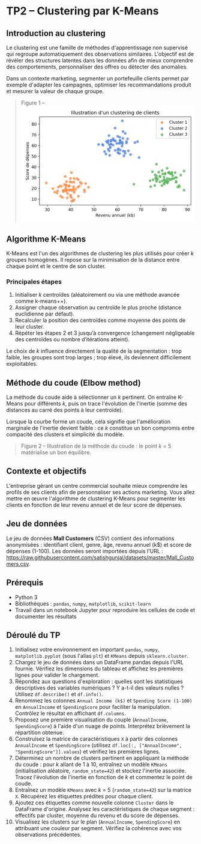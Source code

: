 # TP2 – Clustering par K-Means

## Introduction au clustering

Le clustering est une famille de méthodes d'apprentissage non supervisé qui regroupe automatiquement des observations similaires. L'objectif est de révéler des structures latentes dans les données afin de mieux comprendre des comportements, personnaliser des offres ou détecter des anomalies.

Dans un contexte marketing, segmenter un portefeuille clients permet par exemple d'adapter les campagnes, optimiser les recommandations produit et mesurer la valeur de chaque groupe.

> Figure 1 – 
![Exemple de regroupement visuel de clients selon leur revenu annuel et leur score de dépenses.](illustration_clustering.png)

## Algorithme K-Means

K-Means est l'un des algorithmes de clustering les plus utilisés pour créer *k* groupes homogènes. Il repose sur la minimisation de la distance entre chaque point et le centre de son cluster.

### Principales étapes

1. Initialiser *k* centroïdes (aléatoirement ou via une méthode avancée comme k-means++).
2. Assigner chaque observation au centroïde le plus proche (distance euclidienne par défaut).
3. Recalculer la position des centroïdes comme moyenne des points de leur cluster.
4. Répéter les étapes 2 et 3 jusqu’à convergence (changement négligeable des centroïdes ou nombre d’itérations atteint).

Le choix de *k* influence directement la qualité de la segmentation : trop faible, les groupes sont trop larges ; trop élevé, ils deviennent difficilement exploitables.

## Méthode du coude (Elbow method)

La méthode du coude aide à sélectionner un *k* pertinent. On entraîne K-Means pour différents *k*, puis on trace l'évolution de l'inertie (somme des distances au carré des points à leur centroïde).

Lorsque la courbe forme un coude, cela signifie que l'amélioration marginale de l'inertie devient faible : ce *k* constitue un bon compromis entre compacité des clusters et simplicité du modèle.

> Figure 2 – Illustration de la méthode du coude : le point *k* = 5 matérialise un bon équilibre.

## Contexte et objectifs

L'entreprise gérant un centre commercial souhaite mieux comprendre les profils de ses clients afin de personnaliser ses actions marketing. Vous allez mettre en œuvre l'algorithme de clustering K-Means pour segmenter les clients en fonction de leur revenu annuel et de leur score de dépenses.

## Jeu de données

Le jeu de données **Mall Customers** (CSV) contient des informations anonymisées : identifiant client, genre, âge, revenu annuel (k$) et score de dépenses (1-100). Les données seront importées depuis l'URL : <https://raw.githubusercontent.com/satishgunjal/datasets/master/Mall_Customers.csv>.

## Prérequis

- Python 3
- Bibliothèques : `pandas`, `numpy`, `matplotlib`, `scikit-learn`
- Travail dans un notebook Jupyter pour reproduire les cellules de code et documenter les résultats

## Déroulé du TP

1. Initialisez votre environnement en important `pandas`, `numpy`, `matplotlib.pyplot` (sous l'alias `plt`) et `KMeans` depuis `sklearn.cluster`.
2. Chargez le jeu de données dans un DataFrame pandas depuis l'URL fournie. Vérifiez les dimensions du tableau et affichez les premières lignes pour valider le chargement.
3. Répondez aux questions d'exploration : quelles sont les statistiques descriptives des variables numériques ? Y a-t-il des valeurs nulles ? Utilisez `df.describe()` et `df.info()`.
4. Renommez les colonnes `Annual Income (k$)` et `Spending Score (1-100)` en `AnnualIncome` et `SpendingScore` pour faciliter la manipulation. Contrôlez le résultat en affichant `df.columns`.
5. Proposez une première visualisation du couple (`AnnualIncome`, `SpendingScore`) à l'aide d'un nuage de points. Interprétez brièvement la répartition obtenue.
6. Construisez la matrice de caractéristiques `X` à partir des colonnes `AnnualIncome` et `SpendingScore` (utilisez `df.loc[:, ["AnnualIncome", "SpendingScore"]].values`) et vérifiez les premières lignes.
7. Déterminez un nombre de clusters pertinent en appliquant la méthode du coude : pour *k* allant de 1 à 10, entraînez un modèle `KMeans` (initialisation aléatoire, `random_state=42`) et stockez l'inertie associée. Tracez l'évolution de l'inertie en fonction de *k* et commentez le point de coude.
8. Entraînez un modèle `KMeans` avec *k* = 5 (`random_state=42`) sur la matrice `X`. Récupérez les étiquettes prédites pour chaque client.
9. Ajoutez ces étiquettes comme nouvelle colonne `Cluster` dans le DataFrame d'origine. Analysez les caractéristiques de chaque segment : effectifs par cluster, moyenne du revenu et du score de dépenses.
10. Visualisez les clusters sur le plan (`AnnualIncome`, `SpendingScore`) en attribuant une couleur par segment. Vérifiez la cohérence avec vos observations précédentes.
